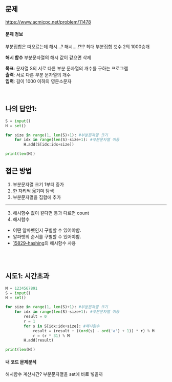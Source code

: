 ## 문제
https://www.acmicpc.net/problem/11478

#### 문제 정보
부분집합은 떠오르는데 해시...? 해시....!?!?
최대 부분집합 갯수 2의 1000승개  

**해시 함수**
부분문자열의 해시 값이 같으면 삭제

**목표**: 문자열 S의 서로 다른 부분 문자열의 개수를 구하는 프로그램  
**출력**: 서로 다른 부분 문자열의 개수  
**입력**: 길이 1000 이하의 영문소문자  

<br>

## 나의 답안1: 

```python
S = input()
H = set()

for size in range(1, len(S)+1): #부분문자열 크기
    for idx in range(len(S)-size+1): #부분문자열 이동
        H.add(S[idx:idx+size])

print(len(H))
```

## 접근 방법
1. 부분문자열 크기 1부터 증가
2. 한 자리씩 옮기며 탐색
3. 부분문자열을 집합에 추가
<hr/>

3. 해시함수 값이 같다면 통과 다르면 count  
4. 해시함수  
- 어떤 알파벳인지 구별할 수 있어야함.  
- 알파벳의 순서를 구별할 수 있어야함.  
- [15829-hashing](https://github.com/minseungseon/2020summer-algorithm-study/blob/master/SA-21/15829-hashing.md)의 해시함수 사용  

<br>
<br>

## 시도1: 시간초과
```python
M = 1234567891
S = input()
H = set()

for size in range(1, len(S)+1): #부분문자열 크기
    for idx in range(len(S)-size+1): #부분문자열 이동
        result = 0
        r = 1
        for s in S[idx:idx+size]: #해시함수
            result = (result + ((ord(s) - ord('a') + 1)) * r) % M
            r = (r * 31) % M
        H.add(result)

print(len(H))
```

#### 내 코드 문제분석
해시함수 계산시간?
부분문자열을 set에 바로 넣을까

<br>
